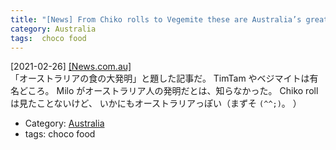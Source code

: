 ```yaml
---
title: "[News] From Chiko rolls to Vegemite these are Australia’s greatest food inventions ---マイロってオーストラリア発なんだ！知らんかった"
category: Australia
tags:  choco food
---
```


[2021-02-26] [[News.com.au]](https://www.news.com.au/travel/travel-ideas/best-of-travel/australias-greatest-food-inventions/news-story/07a5eeb90d30b755bc806fb61caa5b15)  
 「オーストラリアの食の大発明」と題した記事だ。
TimTam やベジマイトは有名どころ。
Milo がオーストラリア人の発明だとは、知らなかった。
Chiko roll は見たことないけど、
いかにもオーストラリアっぽい（まずそ `(^^;)`。
）

- Category: [Australia](categories.html#Australia)
- tags:  choco food


